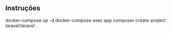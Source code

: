 ##  Instruções

docker-compose up -d
docker-compose exec app composer create-project laravel/laravel .
